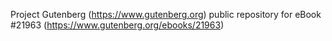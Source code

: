 Project Gutenberg (https://www.gutenberg.org) public repository for eBook #21963 (https://www.gutenberg.org/ebooks/21963)
